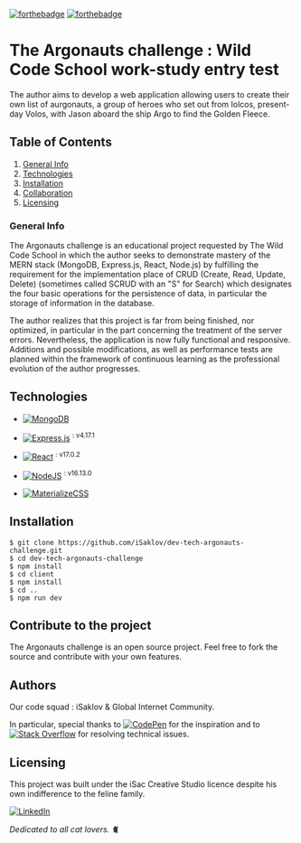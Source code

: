 [![forthebadge](https://forthebadge.com/images/badges/ages-12.svg)](https://forthebadge.com)
[![forthebadge](https://forthebadge.com/images/badges/contains-cat-gifs.svg)](https://forthebadge.com)

# The Argonauts challenge : Wild Code School work-study entry test

The author aims to develop a web application allowing users to create their own list of aurgonauts, a group of heroes who set out from Iolcos, present-day Volos, with Jason aboard the ship Argo to find the Golden Fleece.

## Table of Contents

1. [General Info](#general-info)
2. [Technologies](#technologies)
3. [Installation](#installation)
4. [Collaboration](#collaboration)
5. [Licensing](#licensing)

### General Info

The Argonauts challenge is an educational project requested by The Wild Code School in which the author seeks to demonstrate mastery of the MERN stack (MongoDB, Express.js, React, Node.js) by fulfilling the requirement for the implementation place of CRUD (Create, Read, Update, Delete) (sometimes called SCRUD with an "S" for Search) which designates the four basic operations for the persistence of data, in particular the storage of information in the database.

The author realizes that this project is far from being finished, nor optimized, in particular in the part concerning the treatment of the server errors. Nevertheless, the application is now fully functional and responsive. Additions and possible modifications, as well as performance tests are planned within the framework of continuous learning as the professional evolution of the author progresses.

## Technologies

* [![MongoDB](https://img.shields.io/badge/MongoDB-%234ea94b.svg?style=for-the-badge&logo=mongodb&logoColor=white)](https://www.mongodb.com)
* [![Express.js](https://img.shields.io/badge/express.js-%23404d59.svg?style=for-the-badge&logo=express&logoColor=%2361DAFB&message=v4.17.1)](https://expressjs.com) <sup>: v4.17.1</sup>
* [![React](https://img.shields.io/badge/react-%2320232a.svg?style=for-the-badge&logo=react&logoColor=%2361DAFB)](https://reactjs.org) <sup>: v17.0.2</sup>
* [![NodeJS](https://img.shields.io/badge/node.js-6DA55F?style=for-the-badge&logo=node.js&logoColor=white&message=v1.2)](https://nodejs.org/en/) <sup>: v16.13.0</sup>

* [![MaterializeCSS](https://img.shields.io/static/v1?label=MaterializeCSS&style=for-the-badge&logo=appveyor&message=v1.2&logoColor=violet&logoWidth=40&labelColor=yellow&color=black)](https://materializecss.com)

<!-- <img src="https://camo.githubusercontent.com/86f17df730ccbbbef991d61bb586bf2d3c165f19cfe334e6e4ba4f97d2dd691a/687474703a2f2f6d6174657269616c697a656373732e636f6d2f7265732f6d6174657269616c697a652e737667" width="40" data-canonical-src="http://materializecss.com/res/materialize.svg" style="max-width: 100%;"> -->

## Installation

```
$ git clone https://github.com/iSaklov/dev-tech-argonauts-challenge.git
$ cd dev-tech-argonauts-challenge
$ npm install
$ cd client
$ npm install
$ cd ..
$ npm run dev
```

## Contribute to the project

The Argonauts challenge is an open source project. Feel free to fork the source and contribute with your own features.

## Authors

Our code squad : iSaklov & Global Internet Community.

In particular, special thanks to [![CodePen](https://img.shields.io/badge/Codepen-000000?style=plastic&logo=codepen&logoColor=white)](https://codepen.io) for the inspiration and to [![Stack Overflow](https://img.shields.io/badge/-Stackoverflow-FE7A16?style=plastic&logo=stack-overflow&logoColor=white)](https://stackoverflow.com) for resolving technical issues.

## Licensing
This project was built under the iSac Creative Studio licence despite his own indifference to the feline family.

[![LinkedIn](https://img.shields.io/badge/linkedin-%230077B5.svg?style=?style=social&logo=linkedin&logoColor=white)](https://www.linkedin.com/in/aleh-smaliakou/)

*Dedicated to all cat lovers. :cat2:*
